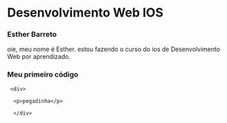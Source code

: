 # Desenvolvimento Web IOS

### Esther Barreto

oie, meu nome é Esther. estou fazendo o curso do ios de Desenvolvimento Web por aprendizado.

### Meu primeiro código

```
 <div>

  <p>pegadinha</p>

  </div>
```